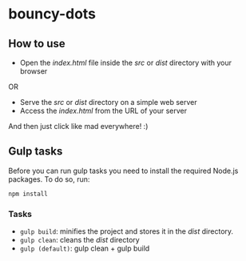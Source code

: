 # bouncy-dots

## How to use

- Open the *index.html* file inside the *src* or *dist* directory with your browser

OR

- Serve the *src* or *dist* directory on a simple web server
- Access the *index.html* from the URL of your server

And then just click like mad everywhere! :)



## Gulp tasks

Before you can run gulp tasks you need to install the required Node.js packages. To do so, run:

    npm install


### Tasks

- `gulp build`: minifies the project and stores it in the *dist* directory.
- `gulp clean`: cleans the *dist* directory
- `gulp (default)`: gulp clean + gulp build
